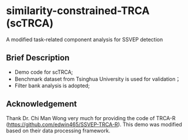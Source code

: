 # similarity-constrained-TRCA (scTRCA)
A modified task-related component analysis for SSVEP detection
## Brief Description
- Demo code for scTRCA;
- Benchmark dataset from Tsinghua University is used for validation；
- Filter bank analysis is adopted;

## Acknowledgement
Thank Dr. Chi Man Wong very much for providing the code of TRCA-R (https://github.com/edwin465/SSVEP-TRCA-R). This demo was modified based on their data processing framework.
